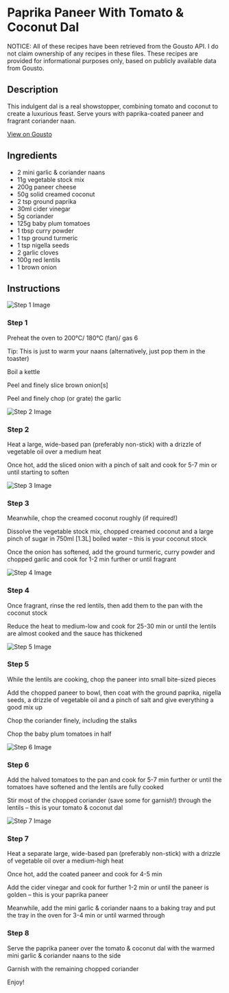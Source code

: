 # Paprika Paneer With Tomato & Coconut Dal

NOTICE: All of these recipes have been retrieved from the Gousto API. I do not claim ownership of any recipes in these files. These recipes are provided for informational purposes only, based on publicly available data from Gousto.

## Description

This indulgent dal is a real showstopper, combining tomato and coconut to create a luxurious feast. Serve yours with paprika-coated paneer and fragrant coriander naan.

[View on Gousto](https://www.gousto.co.uk/recipes/cookbook/paprika-paneer-with-tomato-coconut-dal)

## Ingredients

- 2 mini garlic & coriander naans
- 11g vegetable stock mix
- 200g paneer cheese
- 50g solid creamed coconut
- 2 tsp ground paprika
- 30ml cider vinegar
- 5g coriander
- 125g baby plum tomatoes
- 1 tbsp curry powder
- 1 tsp ground turmeric
- 1 tsp nigella seeds
- 2 garlic cloves
- 100g red lentils
- 1 brown onion

## Instructions

![Step 1 Image](https://production-media.gousto.co.uk/cms/recipe-step-image/step-1-1602579566579-x200.jpg)

### Step 1

Preheat the oven to 200°C/ 180°C (fan)/ gas 6

Tip: This is just to warm your naans (alternatively, just pop them in the toaster)

Boil a kettle

Peel and finely slice brown onion<span class="text-danger">[s]</span>

Peel and finely chop (or grate) the garlic

![Step 2 Image](https://production-media.gousto.co.uk/cms/recipe-step-image/step-2-1602579597047-x200.jpg)

### Step 2

Heat a large, wide-based pan (preferably non-stick) with a drizzle of vegetable oil over a medium heat

Once hot, add the sliced onion with a pinch of salt and cook for 5-7 min or until starting to soften

![Step 3 Image](https://production-media.gousto.co.uk/cms/recipe-step-image/step-3-1602579608434-x200.jpg)

### Step 3

Meanwhile, chop the creamed coconut roughly (if required!)

Dissolve the vegetable stock mix, chopped creamed coconut and a large pinch of sugar in 750ml <span class="text-danger">[1.3L]</span> boiled water – this is your coconut stock

Once the onion has softened, add the ground turmeric, curry powder and chopped garlic and cook for 1-2 min further or until fragrant

![Step 4 Image](https://production-media.gousto.co.uk/cms/recipe-step-image/step-4-1602579695205-x200.jpg)

### Step 4

Once fragrant, rinse the red lentils, then add them to the pan with the coconut stock

Reduce the heat to medium-low and cook for 25-30 min or until the lentils are almost cooked and the sauce has thickened

![Step 5 Image](https://production-media.gousto.co.uk/cms/recipe-step-image/Step-5-1602579701897-x200.jpg)

### Step 5

While the lentils are cooking, chop the paneer into small bite-sized pieces

Add the chopped paneer to bowl, then coat with the ground paprika, nigella seeds, a drizzle of vegetable oil and a pinch of salt and give everything a good mix up

Chop the coriander finely, including the stalks

Chop the baby plum tomatoes in half

![Step 6 Image](https://production-media.gousto.co.uk/cms/recipe-step-image/step-6-1602579713266-x200.jpg)

### Step 6

Add the halved tomatoes to the pan and cook for 5-7 min further or until the tomatoes have softened and the lentils are fully cooked

Stir most of the chopped coriander (save some for garnish!) through the lentils – this is your tomato & coconut dal

![Step 7 Image](https://production-media.gousto.co.uk/cms/recipe-step-image/Step-7-1602579720318-x200.jpg)

### Step 7

Heat a separate large, wide-based pan (preferably non-stick) with a drizzle of vegetable oil over a medium-high heat

Once hot, add the coated paneer and cook for 4-5 min

Add the cider vinegar and cook for further 1-2 min or until the paneer is golden – this is your paprika paneer

Meanwhile, add the mini garlic & coriander naans to a baking tray and put the tray in the oven for 3-4 min or until warmed through

### Step 8

Serve the paprika paneer over the tomato & coconut dal with the warmed mini garlic & coriander naans to the side

Garnish with the remaining chopped coriander

Enjoy!

